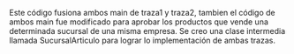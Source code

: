 Este código fusiona ambos main de traza1 y traza2, tambien el código de ambos main fue modificado para aprobar los productos que vende una determinada sucursal de una misma empresa.
Se creo una clase intermedia llamada SucursalArticulo para lograr lo implementación de ambas trazas.
